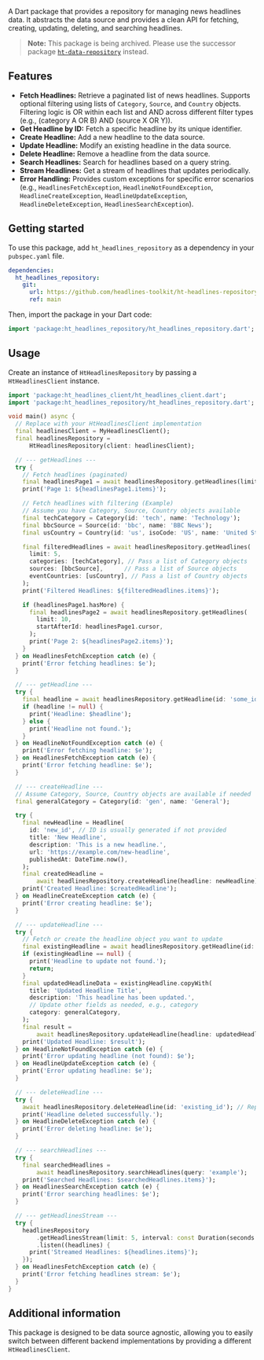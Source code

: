 A Dart package that provides a repository for managing news headlines data.
It abstracts the data source and provides a clean API for
fetching, creating, updating, deleting, and searching headlines.

> **Note:** This package is being archived. Please use the successor package [`ht-data-repository`](https://github.com/headlines-toolkit/ht-data-repository) instead.

## Features

- **Fetch Headlines:** Retrieve a paginated list of news headlines. Supports optional filtering using lists of `Category`, `Source`, and `Country` objects. Filtering logic is OR within each list and AND across different filter types (e.g., (category A OR B) AND (source X OR Y)).
- **Get Headline by ID:** Fetch a specific headline by its unique identifier.
- **Create Headline:** Add a new headline to the data source.
- **Update Headline:** Modify an existing headline in the data source.
- **Delete Headline:** Remove a headline from the data source.
- **Search Headlines:** Search for headlines based on a query string.
- **Stream Headlines:** Get a stream of headlines that updates periodically.
- **Error Handling:** Provides custom exceptions for specific error scenarios
  (e.g., `HeadlinesFetchException`, `HeadlineNotFoundException`, `HeadlineCreateException`, `HeadlineUpdateException`, `HeadlineDeleteException`, `HeadlinesSearchException`).

## Getting started

To use this package, add `ht_headlines_repository` as a dependency in your `pubspec.yaml` file.

```yaml
dependencies:
  ht_headlines_repository:
    git:
      url: https://github.com/headlines-toolkit/ht-headlines-repository.git
      ref: main
```

Then, import the package in your Dart code:

```dart
import 'package:ht_headlines_repository/ht_headlines_repository.dart';
```

## Usage

Create an instance of `HtHeadlinesRepository` by passing a `HtHeadlinesClient` instance.

```dart
import 'package:ht_headlines_client/ht_headlines_client.dart';
import 'package:ht_headlines_repository/ht_headlines_repository.dart';

void main() async {
  // Replace with your HtHeadlinesClient implementation
  final headlinesClient = MyHeadlinesClient();
  final headlinesRepository =
      HtHeadlinesRepository(client: headlinesClient);

  // --- getHeadlines ---
  try {
    // Fetch headlines (paginated)
    final headlinesPage1 = await headlinesRepository.getHeadlines(limit: 10);
    print('Page 1: ${headlinesPage1.items}');

    // Fetch headlines with filtering (Example)
    // Assume you have Category, Source, Country objects available
    final techCategory = Category(id: 'tech', name: 'Technology');
    final bbcSource = Source(id: 'bbc', name: 'BBC News');
    final usCountry = Country(id: 'us', isoCode: 'US', name: 'United States', flagUrl: '');

    final filteredHeadlines = await headlinesRepository.getHeadlines(
      limit: 5,
      categories: [techCategory], // Pass a list of Category objects
      sources: [bbcSource],      // Pass a list of Source objects
      eventCountries: [usCountry], // Pass a list of Country objects
    );
    print('Filtered Headlines: ${filteredHeadlines.items}');

    if (headlinesPage1.hasMore) {
      final headlinesPage2 = await headlinesRepository.getHeadlines(
        limit: 10,
        startAfterId: headlinesPage1.cursor,
      );
      print('Page 2: ${headlinesPage2.items}');
    }
  } on HeadlinesFetchException catch (e) {
    print('Error fetching headlines: $e');
  }

  // --- getHeadline ---
  try {
    final headline = await headlinesRepository.getHeadline(id: 'some_id');
    if (headline != null) {
      print('Headline: $headline');
    } else {
      print('Headline not found.');
    }
  } on HeadlineNotFoundException catch (e) {
    print('Error fetching headline: $e');
  } on HeadlinesFetchException catch (e) {
    print('Error fetching headline: $e');
  }

  // --- createHeadline ---
  // Assume Category, Source, Country objects are available if needed
  final generalCategory = Category(id: 'gen', name: 'General');

  try {
    final newHeadline = Headline(
      id: 'new_id', // ID is usually generated if not provided
      title: 'New Headline',
      description: 'This is a new headline.',
      url: 'https://example.com/new-headline',
      publishedAt: DateTime.now(),
    );
    final createdHeadline =
        await headlinesRepository.createHeadline(headline: newHeadline);
    print('Created Headline: $createdHeadline');
  } on HeadlineCreateException catch (e) {
    print('Error creating headline: $e');
  }

  // --- updateHeadline ---
  try {
    // Fetch or create the headline object you want to update
    final existingHeadline = await headlinesRepository.getHeadline(id: 'existing_id');
    if (existingHeadline == null) {
      print('Headline to update not found.');
      return;
    }
    final updatedHeadlineData = existingHeadline.copyWith(
      title: 'Updated Headline Title',
      description: 'This headline has been updated.',
      // Update other fields as needed, e.g., category
      category: generalCategory,
    );
    final result =
        await headlinesRepository.updateHeadline(headline: updatedHeadlineData);
    print('Updated Headline: $result');
  } on HeadlineNotFoundException catch (e) {
    print('Error updating headline (not found): $e');
  } on HeadlineUpdateException catch (e) {
    print('Error updating headline: $e');
  }

  // --- deleteHeadline ---
  try {
    await headlinesRepository.deleteHeadline(id: 'existing_id'); // Replace with existing ID
    print('Headline deleted successfully.');
  } on HeadlineDeleteException catch (e) {
    print('Error deleting headline: $e');
  }

  // --- searchHeadlines ---
  try {
    final searchedHeadlines =
        await headlinesRepository.searchHeadlines(query: 'example');
    print('Searched Headlines: $searchedHeadlines.items}');
  } on HeadlinesSearchException catch (e) {
    print('Error searching headlines: $e');
  }

  // --- getHeadlinesStream ---
  try {
    headlinesRepository
        .getHeadlinesStream(limit: 5, interval: const Duration(seconds: 30))
        .listen((headlines) {
      print('Streamed Headlines: ${headlines.items}');
    });
  } on HeadlinesFetchException catch (e) {
    print('Error fetching headlines stream: $e');
  }
}
```


## Additional information

This package is designed to be data source agnostic, allowing you to easily switch 
between different backend implementations by providing a different `HtHeadlinesClient`.
